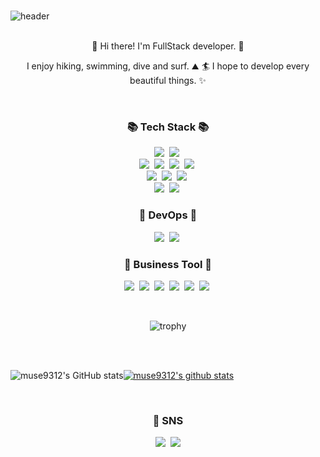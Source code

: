 
<!-- 
**muse9312/muse9312** is a ✨ _special_ ✨ repository because its `README.md` (this file) appears on your GitHub profile.

Here are some ideas to get you started:

- 🔭 I’m currently working on ...
- 🌱 I’m currently learning ...
- 👯 I’m looking to collaborate on ...
- 🤔 I’m looking for help with ...
- 💬 Ask me about ...
- 📫 How to reach me: ...
- 😄 Pronouns: ...
- ⚡ Fun fact: ... -->


<br />

![header](https://capsule-render.vercel.app/api?type=Cylinder&color=fbceb1&height=150&section=header&text=Oh%20Se%20Won&fontSize=70&animation=twinkling)

<br />

<div align="center">
👋  Hi there! I'm FullStack developer. 🚀

<!-- Sometimes I develop cross-platforms like ReactNative or Flutter, but prefer native. 💖 -->

I enjoy hiking, swimming, dive and surf. ⛰ 🏄
I hope to develop every beautiful things. ✨

</div>


<br />

<h3 align="center">📚 Tech Stack 📚</h3>

<p align="center">
  <img src="https://img.shields.io/badge/Java-007396?style=flat-square&logo=Java&logoColor=white"/></a>&nbsp 
  <img src="https://img.shields.io/badge/Javascript-ffb13b?style=flat-square&logo=javascript&logoColor=white"/></a>&nbsp
  <br>
  <img src="https://img.shields.io/badge/Spring-6DB33F?style=flat-square&logo=Spring&logoColor=white"/></a>&nbsp 
  <img src="https://img.shields.io/badge/SpringBoot-6DB33F?style=flat-square&logo=SpringBoot&logoColor=white"/></a>&nbsp 
  <img src="https://img.shields.io/badge/Express.js-ffb13b?style=flat-square&logo=Express&logoColor=white"/></a>&nbsp
  <img src="https://img.shields.io/badge/Node.js-gray?style=flat-square&logo=Node.js&logoColor=white"/></a>&nbsp
  <br>
  <img src="https://img.shields.io/badge/Mysql-007396?style=flat-square&logo=MySql&logoColor=white"/></a>&nbsp
  <img src="https://img.shields.io/badge/React-20b2aa?style=flat-square&logo=React&logoColor=white"/></a>&nbsp
  <img src="https://img.shields.io/badge/Vue.js-6DB33F?style=flat-square&logo=Vue.js&logoColor=white"/></a>&nbsp
  <br>
  <img src="https://img.shields.io/badge/AWS-d2691e?style=flat-square&logo=amazon-aws&logoColor=white"/></a>&nbsp
  <img src="https://img.shields.io/badge/Docker-333664?style=flat-square&logo=Docker&logoColor=white"/></a>&nbsp
  
</p>


<h3 align="center">🌱 DevOps 🌱</h3>

<p align="center">
  <img src="https://img.shields.io/badge/Git-d2691e?style=flat-square&logo=Git&logoColor=white"/></a>&nbsp 
  <img src="https://img.shields.io/badge/Visual Studio Code-37A7F0?style=flat-square&logo=Visual Studio Code&logoColor=white"/></a>&nbsp
  
  
</p>




<h3 align="center">🔭 Business Tool 🔭</h3>

<p align="center">
  <img src="https://img.shields.io/badge/Trello-2278C0?style=flat-square&logo=Trello&logoColor=white"/></a>&nbsp 
  <img src="https://img.shields.io/badge/Miro-FBCF03?style=flat-square&logo=Miro&logoColor=white"/></a>&nbsp
  <img src="https://img.shields.io/badge/Jira-1E52CC?style=flat-square&logo=Jira&logoColor=white"/></a>&nbsp
  <img src="https://img.shields.io/badge/Swagger-6D9A01?style=flat-square&logo=Swagger&logoColor=white"/></a>&nbsp
  <img src="https://img.shields.io/badge/Notion-000000?style=flat-square&logo=Notion&logoColor=white"/></a>&nbsp
  <img src="https://img.shields.io/badge/Postman-FF6C37?style=flat-square&logo=Postman&logoColor=white"/></a>&nbsp
  
  
</p>




<!-- <h3 align="center">📄 Blog 📄</h3>

<div align="center" style="text-align:center">
  
  [![Velog's GitHub stats](https://velog-readme-stats.vercel.app/api?name=zzase&tag=블록체인)](https://velog.io/@zzase)
  [![Velog's GitHub stats](https://velog-readme-stats.vercel.app/api?name=zzase&tag=go)](https://velog.io/@zzse)
  
</div> -->
  
<br>

<div align="center">

![trophy](https://github-profile-trophy.vercel.app/?username=muse9312)

</div>

<br>
<br>




![muse9312's GitHub stats](https://github-readme-stats.vercel.app/api?username=muse9312&show_icons=true&theme=radical)[![muse9312's github stats](https://github-readme-stats.vercel.app/api/top-langs/?username=muse9312&show_icons=true&hide_border=true&title_color=004386&icon_color=004386&layout=compact&theme=radical)](https://github.com/muse9312)



<br >


<h3 align="center"> 💁 SNS </h3>
<p align="center">
  <!-- <a href="https://velog.io/@zzase"><img src="https://img.shields.io/badge/Tech%20Blog-11B48A?style=flat-square&logo=Vimeo&logoColor=white&link="/></a>&nbsp -->
  <a href="https://www.instagram.com/_majestyharia/"><img src="https://img.shields.io/badge/Instagram-E4405F?style=flat-square&logo=Instagram&logoColor=white&link=https://www.instagram.com/_majestyharia/"/></a>&nbsp
  <a href="mailto:wushuchjdhtpdnjs@gmail.com"><img src="https://img.shields.io/badge/Gmail-d14836?style=flat-square&logo=Gmail&logoColor=white&link=wushuchjdhtpdnjs@gmail.com"/></a>
</p>
<br>


